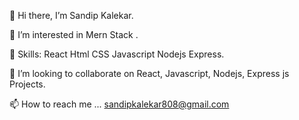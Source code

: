 👋 Hi there, I’m Sandip Kalekar.

👀 I’m interested in Mern Stack .

🌱 Skills: React Html CSS Javascript Nodejs Express.

💞️ I’m looking to collaborate on React, Javascript, Nodejs, Express js Projects.

📫 How to reach me ... sandipkalekar808@gmail.com
